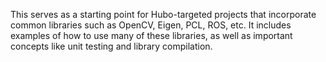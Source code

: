 This serves as a starting point for Hubo-targeted projects that incorporate common libraries such as OpenCV, Eigen, PCL, ROS, etc.
It includes examples of how to use many of these libraries, as well as important concepts like unit testing and library compilation.
